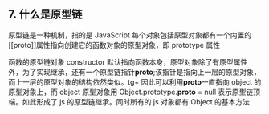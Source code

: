 ## 7. 什么是原型链

原型链是一种机制，指的是 JavaScript 每个对象包括原型对象都有一个内置的[[proto]]属性指向创建它的函数对象的原型对象，即 prototype 属性

函数的原型链对象 constructor 默认指向函数本身，原型对象除了有原型属性外，为了实现继承，还有一个原型链指针**proto**;该指针是指向上一层的原型对象，而上一层的原型对象的结构依然类似。tg+
因此可以利用**proto**一直指向 object 的原型对象上，而 object 原型对象用 Object.prototype.**proto** = null 表示原型链顶端。如此形成了 js 的原型链继承。同时所有的 js 对象都有 Object 的基本方法
